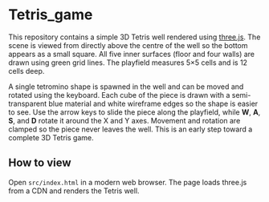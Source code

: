 # Tetris_game

This repository contains a simple 3D Tetris well rendered using [three.js](https://threejs.org/). The scene is viewed from directly above the centre of the well so the bottom appears as a small square. All five inner surfaces (floor and four walls) are drawn using green grid lines. The playfield measures 5×5 cells and is 12 cells deep.

A single tetromino shape is spawned in the well and can be moved and rotated using the keyboard. Each cube of the piece is drawn with a semi-transparent blue material and white wireframe edges so the shape is easier to see. Use the arrow keys to slide the piece along the playfield, while **W**, **A**, **S**, and **D** rotate it around the X and Y axes. Movement and rotation are clamped so the piece never leaves the well. This is an early step toward a complete 3D Tetris game.

## How to view

Open `src/index.html` in a modern web browser. The page loads three.js from a CDN and renders the Tetris well.
